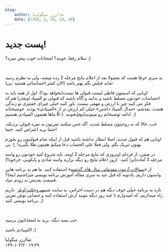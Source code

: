 ```yaml
---
blog:
    author: شااززز منگولیا
    date: [1390, 3, 20, 19, 49]
---
```

# پست جدید!

<div class="cnt">
سلام رفقا. خوبید؟ امتحانات خوب پیش میره؟ ;)<p></p>
<p><br/></p>
<p>یه سری حرفا هست که معمولا بعد از اعلام نتایج مرحله 2 زده میشه، ولی به نظرم رسید شاید قبلش بگم بهتر باشه (الان کمتر احساساتی هستید :پی):</p>
<p>اونایی که اسمتون قاطی لیست قبولی ها نیست(نخواهد بود!)، اول از همه باید به احساسات خودتون مسلط باشید و بدانید و آگاه باشید که قبولی تو المپیاد اونقدرا هم که فکر می کنید چیز با ارزش و مهمی نیست. باور کنید خیلی چیزای خفنتری تو زندگی هست. بعدشم، «مدال المپیاد داشتن» خیلی کم ارزش تر از «المپیادی» بودنه. خوشبختانه ماها هممون المپیادی هستیم B-). ادامه توضیحاتم رو میتونید<a href="http://shaazzz.blogfa.com/post-82.aspx" target="_blank">اینجا</a>بخونید. ;)</p>
<p>خب، حالا که به روحیتون مسلط شدید. اگه حس میکنید نمرتون به نمره قبولی نزدیکه، حتما برید اعتراض کنید. حتما!</p>
<p>اونایی هم که قبول شدید، اصلا انتظار نداشته باشید قبل از اینکه شام قبولیتون رو بخورم بهتون تبریک بگم. ولی فعلا علی الحساب دعا میکنم همتون طلا بگیرید! ;) :پی</p>
<p>در ضمن، از فردای اونروزی که نتایج مرحله 2 اومد، باید شروع کنید خودتون رو واسه مرحله 3 آماده(تر) کنید.  (روز اعلام نتایج رو دیگه بزارید واسه شادی و پایکوبی. خرخونا!)</p>
<p>از «<a href="http://www.inoi.ir/%D9%85%D9%86%D8%A7%D8%A8%D8%B9-%D9%88-%D9%85%D8%B1%D8%A7%D8%AC%D8%B9/%D8%B3%D9%88%D8%A7%D9%84%D8%A7%D8%AA-%D8%A2%D8%B2%D9%85%D9%88%D9%86-%D9%85%D9%82%D8%AF%D9%85%D8%A7%D8%AA%DB%8C-%D8%A8%D8%B1%D9%86%D8%A7%D9%85%D9%87%E2%80%8C%D9%86%D9%88%DB%8C%D8%B3%DB%8C/" target="_blank">سوالات آزمون مقدماتی سال های گذشته</a>» استفاده کنید. ما هم یه برنامه هایی واستون داریم. یادتونه که قبل عید یه سری مقاله آموزش برنامه نویسی میزاشتیم اینجا؟ قسمت بعدیش به زودی میاد.</p>
<p>تازه یه برنامه خیلی خوف دیگه هم در دست اجراس، یه سایت شبیه<a href="http://projecteuler.net/">پروجکت اویلر</a>  داریم راه میندازیم، که امیدوارم تا چند روز دیگه بتونید ازش استفاده کنید و حسابی توش تمرین برنامه نویسی کنید. ;)</p>
<p><br/></p>
<p>خب بسه دیگه، برید به امتحاناتون برسید.</p>
<p>المپیادی باشید! ;)</p>
<p></p>
</div>

<div class="blog-info">
    <div class="blog-author">شااززز منگولیا</div>
    <div class="blog-date">۱۳۹۰/۰۳/۲۰ ۱۹:۴۹</div>
</div>

